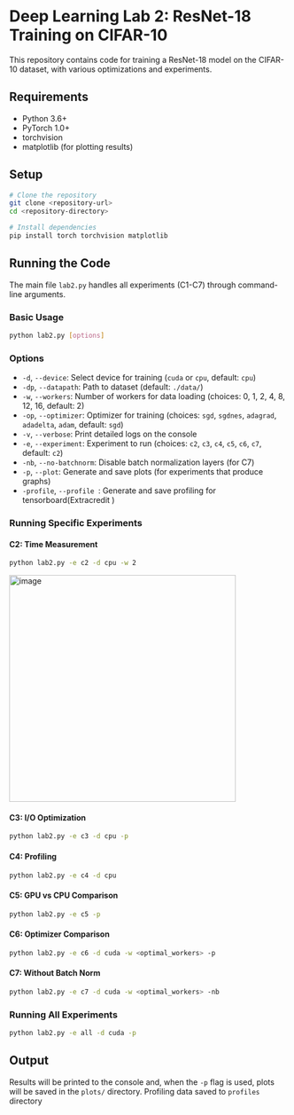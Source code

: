 # Deep Learning Lab 2: ResNet-18 Training on CIFAR-10

This repository contains code for training a ResNet-18 model on the CIFAR-10 dataset, with various optimizations and experiments.

## Requirements

- Python 3.6+
- PyTorch 1.0+
- torchvision
- matplotlib (for plotting results)

## Setup

```bash
# Clone the repository
git clone <repository-url>
cd <repository-directory>

# Install dependencies
pip install torch torchvision matplotlib
```

## Running the Code

The main file `lab2.py` handles all experiments (C1-C7) through command-line arguments.

### Basic Usage

```bash
python lab2.py [options]
```

### Options

- `-d`, `--device`: Select device for training (`cuda` or `cpu`, default: `cpu`)
- `-dp`, `--datapath`: Path to dataset (default: `./data/`)
- `-w`, `--workers`: Number of workers for data loading (choices: 0, 1, 2, 4, 8, 12, 16, default: 2)
- `-op`, `--optimizer`: Optimizer for training (choices: `sgd`, `sgdnes`, `adagrad`, `adadelta`, `adam`, default: `sgd`)
- `-v`, `--verbose`: Print detailed logs on the console
- `-e`, `--experiment`: Experiment to run (choices: `c2`, `c3`, `c4`, `c5`, `c6`, `c7`, default: `c2`)
- `-nb`, `--no-batchnorm`: Disable batch normalization layers (for C7)
- `-p`, `--plot`: Generate and save plots (for experiments that produce graphs)
- `-profile`, `--profile `: Generate and save profiling for tensorboard(Extracredit )
### Running Specific Experiments

#### C2: Time Measurement
```bash
python lab2.py -e c2 -d cpu -w 2
```
<img width="409" alt="image" src="https://github.com/user-attachments/assets/8a1f0825-e20f-46de-b02d-f96bde745002" />

#### C3: I/O Optimization
```bash
python lab2.py -e c3 -d cpu -p
```

#### C4: Profiling
```bash
python lab2.py -e c4 -d cpu
```

#### C5: GPU vs CPU Comparison
```bash
python lab2.py -e c5 -p
```

#### C6: Optimizer Comparison
```bash
python lab2.py -e c6 -d cuda -w <optimal_workers> -p
```

#### C7: Without Batch Norm
```bash
python lab2.py -e c7 -d cuda -w <optimal_workers> -nb
```

### Running All Experiments
```bash
python lab2.py -e all -d cuda -p
```

## Output

Results will be printed to the console and, when the `-p` flag is used, plots will be saved in the `plots/` directory.
Profiling data saved to `profiles` directory

